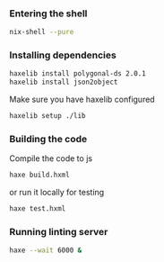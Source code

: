 ### Entering the shell
```bash
nix-shell --pure
```

### Installing dependencies
```bash
haxelib install polygonal-ds 2.0.1
haxelib install json2object
```

Make sure you have haxelib configured
```bash
haxelib setup ./lib
```

### Building the code
Compile the code to js
```bash
haxe build.hxml
```
or run it locally for testing
```bash
haxe test.hxml
```

### Running linting server
```bash
haxe --wait 6000 &
```
